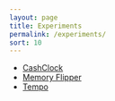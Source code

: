 ```yaml
---
layout: page
title: Experiments
permalink: /experiments/
sort: 10
---
```


- [CashClock](http://www.nathanarthur.com/CashClock/)
- [Memory Flipper](http://www.nathanarthur.com/memory-flipper/index.html)
- [Tempo](http://www.nathanarthur.com/Tempo/)
